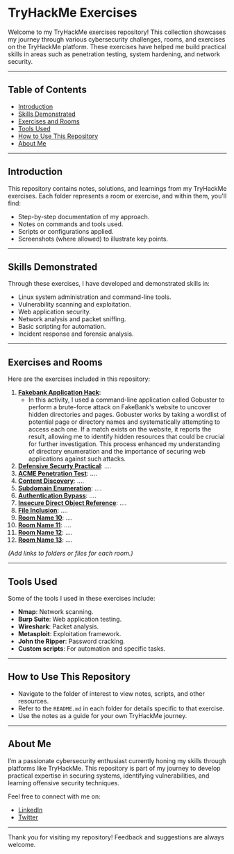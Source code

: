 # TryHackMe Exercises

Welcome to my TryHackMe exercises repository! This collection showcases my journey through various cybersecurity challenges, rooms, and exercises on the TryHackMe platform. These exercises have helped me build practical skills in areas such as penetration testing, system hardening, and network security.

---

## Table of Contents
- [Introduction](#introduction)
- [Skills Demonstrated](#skills-demonstrated)
- [Exercises and Rooms](#exercises-and-rooms)
- [Tools Used](#tools-used)
- [How to Use This Repository](#how-to-use-this-repository)
- [About Me](#about-me)

---

## Introduction
This repository contains notes, solutions, and learnings from my TryHackMe exercises. Each folder represents a room or exercise, and within them, you'll find:
- Step-by-step documentation of my approach.
- Notes on commands and tools used.
- Scripts or configurations applied.
- Screenshots (where allowed) to illustrate key points.

---

## Skills Demonstrated
Through these exercises, I have developed and demonstrated skills in:
- Linux system administration and command-line tools.
- Vulnerability scanning and exploitation.
- Web application security.
- Network analysis and packet sniffing.
- Basic scripting for automation.
- Incident response and forensic analysis.

---

## Exercises and Rooms
Here are the exercises included in this repository:
1. **[Fakebank Application Hack](https://github.com/Hugh-Kumbi/Tryhackme-exercise/blob/main/Offensive%20Security%20Intro/1.1%20Fakebank%20Application%20Hack.md)**:
    - In this activity, I used a command-line application called Gobuster to perform a brute-force attack on FakeBank's website to uncover hidden directories and pages. Gobuster works by taking a wordlist of potential page or directory names and systematically attempting to access each one. If a match exists on the website, it reports the result, allowing me to identify hidden resources that could be crucial for further investigation. This process enhanced my understanding of directory enumeration and the importance of securing web applications against such attacks.
3. **[Defensive Securty Practical](https://github.com/Hugh-Kumbi/Tryhackme-exercise/blob/main/Offensive%20Security%20Intro/1.2%20Defensive%20Security%20Practical.md)**: ....
4. **[ACME Penetration Test](https://github.com/Hugh-Kumbi/Tryhackme-exercise/blob/main/Offensive%20Security%20Intro/1.3%20ACME%20Penetration%20Test%20Practical.md)**: ....
5. **[Content Discovery](https://github.com/Hugh-Kumbi/Tryhackme-exercise/blob/main/Offensive%20Security%20Intro/1.4%20Content%20Discovery.md)**: ....
6. **[Subdomain Enumeration](https://github.com/Hugh-Kumbi/Tryhackme-exercise/blob/main/Offensive%20Security%20Intro/1.5%20Subdomain%20Enumeration.md)**: ....
7. **[Authentication Bypass](https://github.com/Hugh-Kumbi/Tryhackme-exercise/blob/main/Offensive%20Security%20Intro/1.6%20Authentication%20Bypass.md)**: ....
8. **[Insecure Direct Object Reference](https://github.com/Hugh-Kumbi/Tryhackme-exercise/tree/main/Offensive%20Security%20Intro)**: ....
9. **[File Inclusion](https://github.com/Hugh-Kumbi/Tryhackme-exercise/tree/main/Offensive%20Security%20Intro)**: ....
10. **[Room Name 10](./room-name-2/README.md)**: ....
11. **[Room Name 11](./room-name-2/README.md)**: ....
12. **[Room Name 12](./room-name-2/README.md)**: ....
13. **[Room Name 13](./room-name-2/README.md)**: ....

*(Add links to folders or files for each room.)*

---

## Tools Used
Some of the tools I used in these exercises include:
- **Nmap**: Network scanning.
- **Burp Suite**: Web application testing.
- **Wireshark**: Packet analysis.
- **Metasploit**: Exploitation framework.
- **John the Ripper**: Password cracking.
- **Custom scripts**: For automation and specific tasks.

---

## How to Use This Repository
- Navigate to the folder of interest to view notes, scripts, and other resources.
- Refer to the `README.md` in each folder for details specific to that exercise.
- Use the notes as a guide for your own TryHackMe journey.

---

## About Me
I’m a passionate cybersecurity enthusiast currently honing my skills through platforms like TryHackMe. This repository is part of my journey to develop practical expertise in securing systems, identifying vulnerabilities, and learning offensive security techniques.

Feel free to connect with me on:
- [LinkedIn]([https://linkedin.com/in/yourprofile](https://www.linkedin.com/feed/))
- [Twitter](https://twitter.com/yourhandle)

---

Thank you for visiting my repository! Feedback and suggestions are always welcome.
